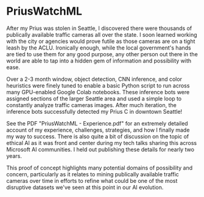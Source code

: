 # PriusWatchML
After my Prius was stolen in Seattle, I discovered there were thousands of publically available traffic cameras all over the state. I soon learned working with the city or agencies would prove futile as those cameras are on a tight leash by the ACLU. Ironically enough, while the local government's hands are tied to use them for any good purpose, any other person out there in the world are able to tap into a hidden gem of information and possibility with ease.

Over a 2-3 month window, object detection, CNN inference, and color heuristics were finely tuned to enable a basic Python script to run across many GPU-enabled Google Colab notebooks. These inference bots were assigned sections of the larger Seattle area and used a simple loop to constantly analyze traffic cameras images. After much iteration, the inference bots successfully detected my Prius C in downtown Seattle!

See the PDF "PriusWatchML - Experience.pdf" for an extremely detailed account of my experience, challenges, strategies, and how I finally made my way to success. There is also quite a bit of discussion on the topic of ethical AI as it was front and center during my tech talks sharing this across Microsoft AI communities. I held out publishing these details for nearly two years.

This proof of concept highlights many potential domains of possibility and concern, particularly as it relates to mining publically available traffic cameras over time in efforts to refine what could be one of the most disruptive datasets we've seen at this point in our AI evolution.
